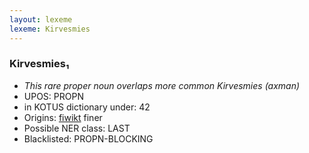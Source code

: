 ```yaml
---
layout: lexeme
lexeme: Kirvesmies
---
```


###  Kirvesmies₁

* _This rare proper noun overlaps more common *Kirvesmies* (axman)_
* UPOS:  PROPN
* in KOTUS dictionary under:  42
* Origins: [fiwikt](https://fi.wiktionary.org/wiki/Kirvesmies) finer 
* Possible NER class:  LAST
* Blacklisted:  PROPN-BLOCKING

